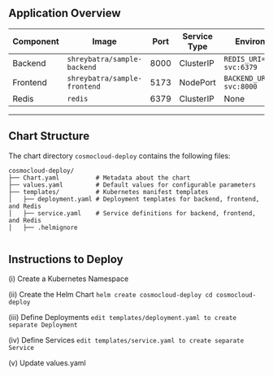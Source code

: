 ## **Application Overview**  

| Component   | Image                          | Port   | Service Type  | Environment Variables                  |
|-------------|--------------------------------|--------|---------------|----------------------------------------|
| Backend     | `shreybatra/sample-backend`   | 8000   | ClusterIP     | `REDIS_URI=redis://redis-svc:6379`     |
| Frontend    | `shreybatra/sample-frontend`  | 5173   | NodePort      | `BACKEND_URL=http://backend-svc:8000` |
| Redis       | `redis`                       | 6379   | ClusterIP     | None                                   |  


---

## Chart Structure

The chart directory `cosmocloud-deploy` contains the following files:


```plaintext
cosmocloud-deploy/
├── Chart.yaml          # Metadata about the chart
├── values.yaml         # Default values for configurable parameters
├── templates/          # Kubernetes manifest templates
│   ├── deployment.yaml # Deployment templates for backend, frontend, and Redis
│   ├── service.yaml    # Service definitions for backend, frontend, and Redis
│   ├── .helmignore


```



## Instructions to Deploy

(i)  Create a Kubernetes Namespace


(ii) Create the Helm Chart
    `helm create cosmocloud-deploy
     cd cosmocloud-deploy`

     
(iii) Define Deployments
    `edit templates/deployment.yaml to create separate Deployment`

    
(iv)  Define Services
      `edit templates/service.yaml to create separate Service`

      
(v) Update values.yaml
         
      









